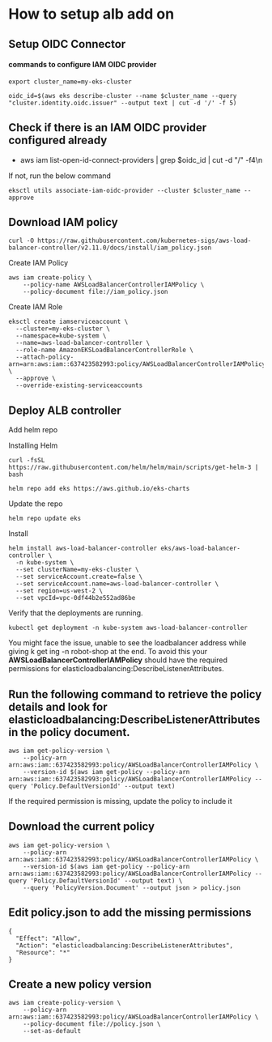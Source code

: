 # How to setup alb add on

##  Setup OIDC Connector

#### commands to configure IAM OIDC provider 

```
export cluster_name=my-eks-cluster
```

```
oidc_id=$(aws eks describe-cluster --name $cluster_name --query "cluster.identity.oidc.issuer" --output text | cut -d '/' -f 5) 
```

## Check if there is an IAM OIDC provider configured already

- aws iam list-open-id-connect-providers | grep $oidc_id | cut -d "/" -f4\n 

If not, run the below command

```
eksctl utils associate-iam-oidc-provider --cluster $cluster_name --approve
```

## Download IAM policy

```
curl -O https://raw.githubusercontent.com/kubernetes-sigs/aws-load-balancer-controller/v2.11.0/docs/install/iam_policy.json
```

Create IAM Policy

```
aws iam create-policy \
    --policy-name AWSLoadBalancerControllerIAMPolicy \
    --policy-document file://iam_policy.json
```

Create IAM Role

```
eksctl create iamserviceaccount \
  --cluster=my-eks-cluster \
  --namespace=kube-system \
  --name=aws-load-balancer-controller \
  --role-name AmazonEKSLoadBalancerControllerRole \
  --attach-policy-arn=arn:aws:iam::637423582993:policy/AWSLoadBalancerControllerIAMPolicy \
  --approve \
  --override-existing-serviceaccounts
```

## Deploy ALB controller

Add helm repo

Installing Helm

```
curl -fsSL https://raw.githubusercontent.com/helm/helm/main/scripts/get-helm-3 | bash
```

```
helm repo add eks https://aws.github.io/eks-charts
```

Update the repo

```
helm repo update eks
```

Install

```
helm install aws-load-balancer-controller eks/aws-load-balancer-controller \            
  -n kube-system \
  --set clusterName=my-eks-cluster \
  --set serviceAccount.create=false \
  --set serviceAccount.name=aws-load-balancer-controller \
  --set region=us-west-2 \
  --set vpcId=vpc-0df44b2e552ad86be
```

Verify that the deployments are running.

```
kubectl get deployment -n kube-system aws-load-balancer-controller
```

You might face the issue, unable to see the loadbalancer address while giving k get ing -n robot-shop at the end. To avoid this your **AWSLoadBalancerControllerIAMPolicy** should have the required permissions for elasticloadbalancing:DescribeListenerAttributes.

## Run the following command to retrieve the policy details and look for **elasticloadbalancing:DescribeListenerAttributes** in the policy document.
```
aws iam get-policy-version \
    --policy-arn arn:aws:iam::637423582993:policy/AWSLoadBalancerControllerIAMPolicy \
    --version-id $(aws iam get-policy --policy-arn arn:aws:iam::637423582993:policy/AWSLoadBalancerControllerIAMPolicy --query 'Policy.DefaultVersionId' --output text)
```

If the required permission is missing, update the policy to include it
## Download the current policy
```
aws iam get-policy-version \
    --policy-arn arn:aws:iam::637423582993:policy/AWSLoadBalancerControllerIAMPolicy \
    --version-id $(aws iam get-policy --policy-arn arn:aws:iam::637423582993:policy/AWSLoadBalancerControllerIAMPolicy --query 'Policy.DefaultVersionId' --output text) \
    --query 'PolicyVersion.Document' --output json > policy.json
```
## Edit policy.json to add the missing permissions
```
{
  "Effect": "Allow",
  "Action": "elasticloadbalancing:DescribeListenerAttributes",
  "Resource": "*"
}
```
## Create a new policy version
```
aws iam create-policy-version \
    --policy-arn arn:aws:iam::637423582993:policy/AWSLoadBalancerControllerIAMPolicy \
    --policy-document file://policy.json \
    --set-as-default
```
